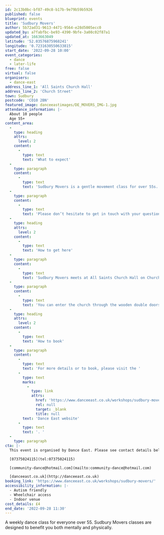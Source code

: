 ```yaml
---
id: 2c13b0bc-bf87-49c8-b17b-9e79b59b5926
published: false
blueprint: events
title: 'Sudbury Movers'
author: 5b72ad31-9613-4471-9564-e28d5005ecc0
updated_by: a7fabfbc-be93-4390-9bfe-3a08c02f87a1
updated_at: 1663663049
latitude: '52.03576875968241'
longitude: '0.7231630550633815'
start_date: '2022-09-28 10:00'
event_categories:
  - dance
  - later-life
free: false
virtual: false
organisers:
  - dance-east
address_line_1: 'All Saints Church Hall'
address_line_2: 'Church Street'
town: Sudbury
postcode: 'CO10 2BN'
featured_image: danceeastimages/DE_MOVERS_IMG-1.jpg
attendance_information: |-
  About 10 people
  Age 55+
content_area:
  -
    type: heading
    attrs:
      level: 2
    content:
      -
        type: text
        text: 'What to expect'
  -
    type: paragraph
    content:
      -
        type: text
        text: 'Sudbury Movers is a gentle movement class for over 55s. Held every Wednesday at 10-11.30am at All Saints Church Hall. The session is led by experienced dance artists, where you will explore a range of taught and improvisational exercises to get your body moving, have a chance to socialise, and – most importantly – have fun! Tea and biscuits are also included! '
  -
    type: paragraph
    content:
      -
        type: text
        text: 'Please don’t hesitate to get in touch with your questions or concerns. You can call class tutor Laura on 07375024115 or email community-dance@hotmail.com. '
  -
    type: heading
    attrs:
      level: 2
    content:
      -
        type: text
        text: 'How to get here'
  -
    type: paragraph
    content:
      -
        type: text
        text: 'Sudbury Movers meets at All Saints Church Hall on Church street in Sudbury.'
  -
    type: paragraph
    content:
      -
        type: text
        text: 'You can enter the church through the wooden double doors through the entrance from church street. The session is held within the main church hall.'
  -
    type: heading
    attrs:
      level: 2
    content:
      -
        type: text
        text: 'How to book'
  -
    type: paragraph
    content:
      -
        type: text
        text: 'For more details or to book, please visit the '
      -
        type: text
        marks:
          -
            type: link
            attrs:
              href: 'https://www.danceeast.co.uk/workshops/sudbury-movers/'
              rel: null
              target: _blank
              title: null
        text: 'Dance East website'
      -
        type: text
        text: '. '
  -
    type: paragraph
cta: |-
  This event is organised by Dance East. Please see contact details below: 

  [07375024115](tel:07375024115)

  [community-dance@hotmail.com](mailto:community-dance@hotmail.com)

  [danceeast.co.uk](http://danceeast.co.uk)
booking_link: 'https://www.danceeast.co.uk/workshops/sudbury-movers/'
accessibility_information: |-
  - Autism friendly
  - Wheelchair access
  - Indoor venue
cost_details: £4
end_date: '2022-09-28 11:30'
---
```

A weekly dance class for everyone over 55. Sudbury Movers classes are designed to benefit you both mentally and physically.